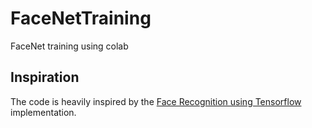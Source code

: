 # FaceNetTraining
FaceNet training using colab
## Inspiration
The code is heavily inspired by the [Face Recognition using Tensorflow](https://github.com/davidsandberg/facenet#inspiration) implementation.
